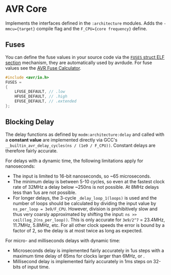 # AVR Core

Implements the interfaces defined in the `:architecture` modules. Adds the
`-mmcu={target}` compile flag and the `F_CPU={core frequency}` define.


## Fuses

You can define the fuse values in your source code via the [`FUSES` struct ELF
section][fuses] mechanism, they are automatically used by avrdude. For fuse
values see the [AVR Fuse Calculator][fusecalc].

```c
#include <avr/io.h>
FUSES =
{
    LFUSE_DEFAULT, // .low
    HFUSE_DEFAULT, // .high
    EFUSE_DEFAULT, // .extended
};
```


## Blocking Delay

The delay functions as defined by `modm:architecture:delay` and called with a
**constant value** are implemented directly via GCC's
`__builtin_avr_delay_cycles(ns / (1e9 / F_CPU))`. Constant delays are therefore
fairly accurate.

For delays with a dynamic time, the following limitations apply for nanoseconds:

- The input is limited to 16-bit nanoseconds, so ~65 microseconds.
- The minimum delay is between 5-10 cycles, so even at the fastest clock rate of
  32MHz a delay below ~250ns is not possible. At 8MHz delays less than 1us are
  not possible.
- For longer delays, the 3-cycle `_delay_loop_1(loops)` is used and the number
  of loops should be calculated by dividing the input value by `ns_per_loop =
  3e9/F_CPU`. However, division is prohibitively slow and thus very coarsly
  approximated by shifting the input: `ns >> ceil(log_2(ns_per_loop))`. This is
  only accurate for `3e9/2^7` = 23.4MHz, 11.7MHz, 5.8MHz, etc. For all other
  clock speeds the error is bound by a factor of 2, so the delay is at most
  twice as long as expected.

For micro- and milliseconds delays with dynamic time:

- Microseconds delay is implemented fairly accurately in 1us steps with a
  maximum time delay of 65ms for clocks larger than 6MHz, or .
- Millisecond delay is implemented fairly accurately in 1ms steps on 32-bits of
  input time.


[fuses]: https://www.nongnu.org/avr-libc/user-manual/group__avr__fuse.html
[fusecalc]: https://www.engbedded.com/fusecalc/
